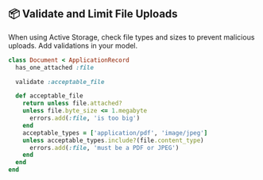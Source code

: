 ## 📦 Validate and Limit File Uploads
When using Active Storage, check file types and sizes to prevent malicious uploads. Add validations in your model.

```ruby
class Document < ApplicationRecord
  has_one_attached :file

  validate :acceptable_file

  def acceptable_file
    return unless file.attached?
    unless file.byte_size <= 1.megabyte
      errors.add(:file, 'is too big')
    end
    acceptable_types = ['application/pdf', 'image/jpeg']
    unless acceptable_types.include?(file.content_type)
      errors.add(:file, 'must be a PDF or JPEG')
    end
  end
end
```